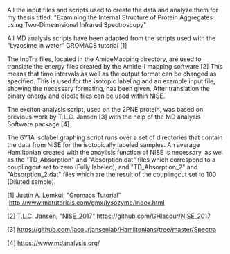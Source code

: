 All the input files and scripts used to create the data and analyze them for my thesis titled:
"Examining the Internal Structure of Protein Aggregates using Two-Dimeansional Infrared Spectroscopy"


All MD analysis scripts have been adapted from the scripts used with the "Lyzosime in water" GROMACS tutorial [1]

The InpTra files, located in the AmideMapping directory, are used to translate the energy files created by the Amide-I mapping software.[2] This means that time intervals as well as the output format can be changed as specified. This is used for the isotopic labeling and an example input file, showing the necessary formating, has been given. After translation the binary energy and dipole files can be used within NISE.

The exciton analysis script, used on the 2PNE protein, was based on previous work by T.L.C. Jansen [3] with the help of the MD analysis Software package [4]

The 6Y1A isolabel graphing script runs over a set of directories that contain the data from NISE for the isotopically labeled samples. An average Hamiltonian created with the anaylisis function of NISE is necessary, as wel as the "TD_Absorption" and "Absorption.dat" files which correspond to a couplingcut set to zero (Fully labeled), and "TD_Absorption_2" and "Absorption_2.dat" files which are the result of the couplingcut set to 100 (Diluted sample).



[1] Justin A. Lemkul, "Gromacs Tutorial" ,http://www.mdtutorials.com/gmx/lysozyme/index.html

[2] T.L.C. Jansen, "NISE_2017" https://github.com/GHlacour/NISE_2017

[3] https://github.com/lacourjansenlab/Hamiltonians/tree/master/Spectra

[4] https://www.mdanalysis.org/
